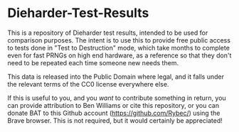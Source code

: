 # Dieharder-Test-Results

This is a repository of Dieharder test results, intended to be used for comparison purposes.  The intent is to use this to provide free public access to tests done in "Test to Destruction" mode, which take months to complete even for fast PRNGs on high end hardware, as a reference so that they don't need to be repeated each time someone new needs them.

This data is released into the Public Domain where legal, and it falls under the relevant terms of the CC0 license everywhere else.

If this is useful to you, and you _want_ to contribute something in return, you can provide attribution to Ben Williams or cite this repository, or you can donate BAT to this Github account (https://github.com/Rybec/) using the Brave browser.  This is not required, but it would certainly be appreciated!
